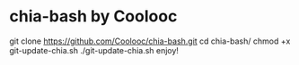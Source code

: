 # chia-bash by Coolooc
git clone https://github.com/Coolooc/chia-bash.git
cd chia-bash/
chmod +x git-update-chia.sh
./git-update-chia.sh
enjoy!
